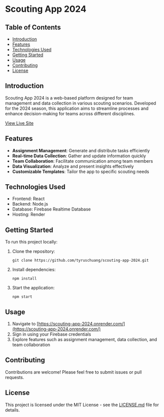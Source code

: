 
# Scouting App 2024

## Table of Contents
- [Introduction](#introduction)
- [Features](#features)
- [Technologies Used](#technologies-used)
- [Getting Started](#getting-started)
- [Usage](#usage)
- [Contributing](#contributing)
- [License](#license)

## Introduction

Scouting App 2024 is a web-based platform designed for team management and data collection in various scouting scenarios. Developed for the 2024 season, this application aims to streamline processes and enhance decision-making for teams across different disciplines.

[View Live Site](https://scouting-app-2024.onrender.com/)

## Features

- **Assignment Management**: Generate and distribute tasks efficiently
- **Real-time Data Collection**: Gather and update information quickly
- **Team Collaboration**: Facilitate communication among team members
- **Data Visualization**: Analyze and present insights effectively
- **Customizable Templates**: Tailor the app to specific scouting needs

## Technologies Used

- Frontend: React
- Backend: Node.js
- Database: Firebase Realtime Database
- Hosting: Render

## Getting Started

To run this project locally:

1. Clone the repository:
   ```
   git clone https://github.com/tyruschuang/scouting-app-2024.git
   ```

2. Install dependencies:
   ```
   npm install
   ```

3. Start the application:
   ```
   npm start
   ```

## Usage

1. Navigate to [https://scouting-app-2024.onrender.com/](https://scouting-app-2024.onrender.com/)
2. Sign in using your Firebase credentials
3. Explore features such as assignment management, data collection, and team collaboration

## Contributing

Contributions are welcome! Please feel free to submit issues or pull requests.

## License

This project is licensed under the MIT License - see the [LICENSE.md](LICENSE) file for details.
